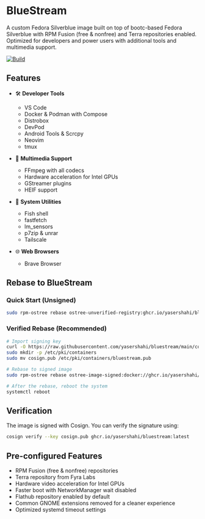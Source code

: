 # BlueStream

A custom Fedora Silverblue image built on top of bootc-based Fedora Silverblue with RPM Fusion (free & nonfree) and Terra repositories enabled. Optimized for developers and power users with additional tools and multimedia support.

[![Build](https://github.com/yasershahi/bluestream/actions/workflows/build.yml/badge.svg)](https://github.com/yasershahi/bluestream/actions/workflows/build.yml)

## Features

- 🛠️ **Developer Tools**
  - VS Code
  - Docker & Podman with Compose
  - Distrobox
  - DevPod
  - Android Tools & Scrcpy
  - Neovim
  - tmux

- 🎥 **Multimedia Support**
  - FFmpeg with all codecs
  - Hardware acceleration for Intel GPUs
  - GStreamer plugins
  - HEIF support

- 🔧 **System Utilities**
  - Fish shell
  - fastfetch
  - lm_sensors
  - p7zip & unrar
  - Tailscale

- 🌐 **Web Browsers**
  - Brave Browser

## Rebase to BlueStream

### Quick Start (Unsigned)

```bash
sudo rpm-ostree rebase ostree-unverified-registry:ghcr.io/yasershahi/bluestream:latest
```

### Verified Rebase (Recommended)

```bash
# Import signing key
curl -O https://raw.githubusercontent.com/yasershahi/bluestream/main/cosign.pub
sudo mkdir -p /etc/pki/containers
sudo mv cosign.pub /etc/pki/containers/bluestream.pub

# Rebase to signed image
sudo rpm-ostree rebase ostree-image-signed:docker://ghcr.io/yasershahi/bluestream:latest

# After the rebase, reboot the system
systemctl reboot
```

## Verification

The image is signed with Cosign. You can verify the signature using:

```bash
cosign verify --key cosign.pub ghcr.io/yasershahi/bluestream:latest
```

## Pre-configured Features

- RPM Fusion (free & nonfree) repositories
- Terra repository from Fyra Labs
- Hardware video acceleration for Intel GPUs
- Faster boot with NetworkManager wait disabled
- Flathub repository enabled by default
- Common GNOME extensions removed for a cleaner experience
- Optimized systemd timeout settings

